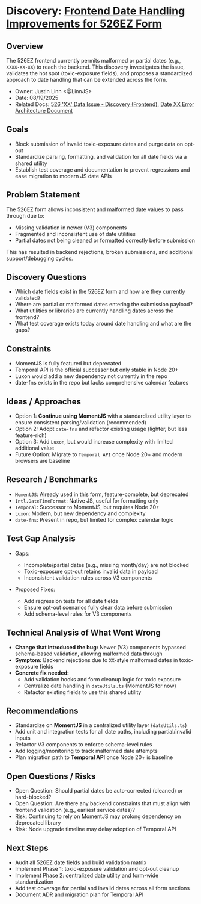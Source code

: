 # Discovery: [Frontend Date Handling Improvements for 526EZ Form](https://github.com/department-of-veterans-affairs/va.gov-team/issues/110024)

## Overview

The 526EZ frontend currently permits malformed or partial dates (e.g., `XXXX-XX-XX`) to reach the backend.
This discovery investigates the issue, validates the hot spot (toxic-exposure fields), and proposes a standardized approach to date handling that can be extended across the form.

- Owner: Justin Linn <@LinnJS>
- Date: 08/19/2025
- Related Docs: [526 'XX' Data Issue - Discovery (Frontend)](https://github.com/department-of-veterans-affairs/va.gov-team/issues/108295), [Date XX Error Architecture Document](./526_date_xx_errors_discovery.md)

## Goals

- Block submission of invalid toxic-exposure dates and purge data on opt-out
- Standardize parsing, formatting, and validation for all date fields via a shared utility
- Establish test coverage and documentation to prevent regressions and ease migration to modern JS date APIs

## Problem Statement

The 526EZ form allows inconsistent and malformed date values to pass through due to:

- Missing validation in newer (V3) components
- Fragmented and inconsistent use of date utilities
- Partial dates not being cleaned or formatted correctly before submission

This has resulted in backend rejections, broken submissions, and additional support/debugging cycles.

## Discovery Questions

- Which date fields exist in the 526EZ form and how are they currently validated?
- Where are partial or malformed dates entering the submission payload?
- What utilities or libraries are currently handling dates across the frontend?
- What test coverage exists today around date handling and what are the gaps?

## Constraints

- MomentJS is fully featured but deprecated
- Temporal API is the official successor but only stable in Node 20+
- Luxon would add a new dependency not currently in the repo
- date-fns exists in the repo but lacks comprehensive calendar features

## Ideas / Approaches

- Option 1: **Continue using MomentJS** with a standardized utility layer to ensure consistent parsing/validation (recommended)
- Option 2: Adopt `date-fns` and refactor existing usage (lighter, but less feature-rich)
- Option 3: Add `Luxon`, but would increase complexity with limited additional value
- Future Option: Migrate to `Temporal API` once Node 20+ and modern browsers are baseline

## Research / Benchmarks

- `MomentJS`: Already used in this form, feature-complete, but deprecated
- `Intl.DateTimeFormat`: Native JS, useful for formatting only
- `Temporal`: Successor to MomentJS, but requires Node 20+
- `Luxon`: Modern, but new dependency and complexity
- `date-fns`: Present in repo, but limited for complex calendar logic

## Test Gap Analysis

- Gaps:
  - Incomplete/partial dates (e.g., missing month/day) are not blocked
  - Toxic-exposure opt-out retains invalid data in payload
  - Inconsistent validation rules across V3 components

- Proposed Fixes:
  - Add regression tests for all date fields
  - Ensure opt-out scenarios fully clear data before submission
  - Add schema-level rules for V3 components

## Technical Analysis of What Went Wrong

- **Change that introduced the bug:** Newer (V3) components bypassed schema-based validation, allowing malformed data through
- **Symptom:** Backend rejections due to `XX`-style malformed dates in toxic-exposure fields
- **Concrete fix needed:**
  - Add validation hooks and form cleanup logic for toxic exposure
  - Centralize date handling in `dateUtils.ts` (MomentJS for now)
  - Refactor existing fields to use this shared utility

## Recommendations

- Standardize on **MomentJS** in a centralized utility layer (`dateUtils.ts`)
- Add unit and integration tests for all date paths, including partial/invalid inputs
- Refactor V3 components to enforce schema-level rules
- Add logging/monitoring to track malformed date attempts
- Plan migration path to **Temporal API** once Node 20+ is baseline

## Open Questions / Risks

- Open Question: Should partial dates be auto-corrected (cleaned) or hard-blocked?
- Open Question: Are there any backend constraints that must align with frontend validation (e.g., earliest service dates)?
- Risk: Continuing to rely on MomentJS may prolong dependency on deprecated library
- Risk: Node upgrade timeline may delay adoption of Temporal API

## Next Steps

- Audit all 526EZ date fields and build validation matrix
- Implement Phase 1: toxic-exposure validation and opt-out cleanup
- Implement Phase 2: centralized date utility and form-wide standardization
- Add test coverage for partial and invalid dates across all form sections
- Document ADR and migration plan for Temporal API
